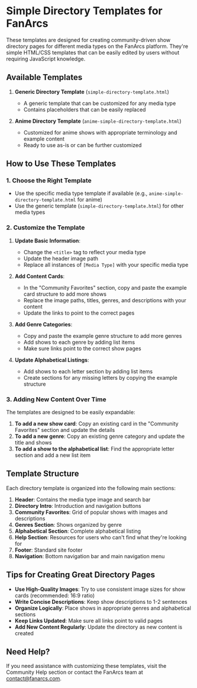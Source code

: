 # Simple Directory Templates for FanArcs

These templates are designed for creating community-driven show directory pages for different media types on the FanArcs platform. They're simple HTML/CSS templates that can be easily edited by users without requiring JavaScript knowledge.

## Available Templates

1. **Generic Directory Template** (`simple-directory-template.html`)
   - A generic template that can be customized for any media type
   - Contains placeholders that can be easily replaced

2. **Anime Directory Template** (`anime-simple-directory-template.html`)
   - Customized for anime shows with appropriate terminology and example content
   - Ready to use as-is or can be further customized

## How to Use These Templates

### 1. Choose the Right Template

- Use the specific media type template if available (e.g., `anime-simple-directory-template.html` for anime)
- Use the generic template (`simple-directory-template.html`) for other media types

### 2. Customize the Template

1. **Update Basic Information**:
   - Change the `<title>` tag to reflect your media type
   - Update the header image path
   - Replace all instances of `[Media Type]` with your specific media type

2. **Add Content Cards**:
   - In the "Community Favorites" section, copy and paste the example card structure to add more shows
   - Replace the image paths, titles, genres, and descriptions with your content
   - Update the links to point to the correct pages

3. **Add Genre Categories**:
   - Copy and paste the example genre structure to add more genres
   - Add shows to each genre by adding list items
   - Make sure links point to the correct show pages

4. **Update Alphabetical Listings**:
   - Add shows to each letter section by adding list items
   - Create sections for any missing letters by copying the example structure

### 3. Adding New Content Over Time

The templates are designed to be easily expandable:

1. **To add a new show card**: Copy an existing card in the "Community Favorites" section and update the details
2. **To add a new genre**: Copy an existing genre category and update the title and shows
3. **To add a show to the alphabetical list**: Find the appropriate letter section and add a new list item

## Template Structure

Each directory template is organized into the following main sections:

1. **Header**: Contains the media type image and search bar
2. **Directory Intro**: Introduction and navigation buttons
3. **Community Favorites**: Grid of popular shows with images and descriptions
4. **Genres Section**: Shows organized by genre
5. **Alphabetical Section**: Complete alphabetical listing
6. **Help Section**: Resources for users who can't find what they're looking for
7. **Footer**: Standard site footer
8. **Navigation**: Bottom navigation bar and main navigation menu

## Tips for Creating Great Directory Pages

- **Use High-Quality Images**: Try to use consistent image sizes for show cards (recommended: 16:9 ratio)
- **Write Concise Descriptions**: Keep show descriptions to 1-2 sentences
- **Organize Logically**: Place shows in appropriate genres and alphabetical sections
- **Keep Links Updated**: Make sure all links point to valid pages
- **Add New Content Regularly**: Update the directory as new content is created

## Need Help?

If you need assistance with customizing these templates, visit the Community Help section or contact the FanArcs team at contact@fanarcs.com.

